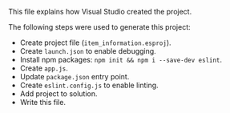 This file explains how Visual Studio created the project.

The following steps were used to generate this project:
- Create project file (`item_information.esproj`).
- Create `launch.json` to enable debugging.
- Install npm packages: `npm init && npm i --save-dev eslint`.
- Create `app.js`.
- Update `package.json` entry point.
- Create `eslint.config.js` to enable linting.
- Add project to solution.
- Write this file.
